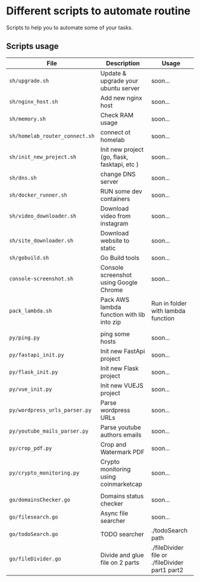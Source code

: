 # Different scripts to automate routine

Scripts to help you to automate some of your tasks.

## Scripts usage

| File | Description                    | Usage |
| ------------- | ------------------------------ | ---------|
| `sh/upgrade.sh`   | Update & upgrade your ubuntu server     |soon...|
| `sh/nginx_host.sh`   | Add new nginx host|soon...|
| `sh/memory.sh`   | Check RAM usage |soon...|
| `sh/homelab_router_connect.sh`   | connect ot homelab |soon...|
| `sh/init_new_project.sh`   | Init new project (go, flask, fasktapi, etc ) |soon...|
| `sh/dns.sh`   | change DNS server |soon...|
| `sh/docker_runner.sh`   | RUN some dev containers |soon...|
| `sh/video_downloader.sh`      | Download video from instagram       |soon...|
| `sh/site_downloader.sh`   | Download website to static |soon...|
| `sh/gobuild.sh`   | Go Build tools |soon...|
| `console-screenshot.sh`   | Console screenshot using Google Chrome |soon...|
| `pack_lambda.sh`   | Pack AWS lambda function with lib into zip |Run in folder with lambda function|
||||
| `py/ping.py`   | ping some hosts |soon...|
| `py/fastapi_init.py`   | Init new FastApi project |soon...|
| `py/flask_init.py`   | Init new Flask project |soon...|
| `py/vue_init.py`   | Init new VUEJS project |soon...|
| `py/wordpress_urls_parser.py`   | Parse wordpress URLs |soon...|
| `py/youtube_mails_parser.py`   | Parse youtube authors emails |soon...|
| `py/crop_pdf.py`   | Crop and Watermark PDF |soon...|
| `py/crypto_monitoring.py`   | Crypto monitoring using coinmarketcap|soon...|
||||
| `go/domainsChecker.go`   | Domains status checker |soon...|
| `go/filesearch.go`   | Async file searcher |soon...|
| `go/todoSearch.go`   | TODO searcher |./todoSearch path|
| `go/fileDivider.go`   | Divide and glue file on 2 parts |./fileDivider file or ./fileDivider part1 part2|